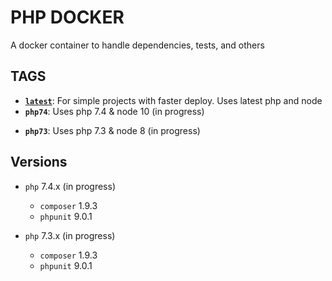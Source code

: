 # PHP DOCKER
A docker container to handle dependencies, tests, and others

## TAGS
* [**`latest`**](https://github.com/hitalos/php/blob/master/Dockerfile): For simple projects with faster deploy. Uses latest php and node
*  **`php74`**: Uses php 7.4 & node 10  (in progress)
+ **`php73`**: Uses php 7.3 & node 8 (in progress)

## Versions
* `php` 7.4.x (in progress)
  * `composer` 1.9.3
  * `phpunit` 9.0.1
  
* `php` 7.3.x (in progress)
  * `composer` 1.9.3
  * `phpunit` 9.0.1